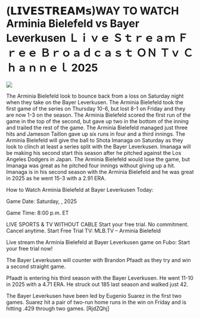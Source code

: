 # (𝗟𝗜𝗩𝗘𝗦𝗧𝗥𝗘𝗔𝗠𝘀)WAY TO WATCH Arminia Bielefeld vs Bayer Leverkusen Ｌｉｖｅ Ｓｔｒｅａｍ Ｆｒｅｅ Ｂｒｏａｄｃａｓｔ ＯＮ Ｔｖ Ｃｈａｎｎｅｌ  2025  
  
  
[![](https://i.imgur.com/qSNzIqt.png)](https://movie.rssnews.media/uOJJZrC.php)  
  
The Arminia Bielefeld look to bounce back from a loss on Saturday night when they take on the Bayer Leverkusen. The Arminia Bielefeld took the first game of the series on Thursday 10-6, but lost 8-1 on Friday and they are now 1-3 on the season. The Arminia Bielefeld scored the first run of the game in the top of the second, but gave up two in the bottom of the inning and trailed the rest of the game. The Arminia Bielefeld managed just three hits and Jameson Taillon gave up six runs in four and a third innings. The Arminia Bielefeld will give the ball to Shota Imanaga on Saturday as they look to clinch at least a series split with the Bayer Leverkusen. Imanaga will be making his second start this season after he pitched against the Los Angeles Dodgers in Japan. The Arminia Bielefeld would lose the game, but Imanaga was great as he pitched four innings without giving up a hit. Imanaga is in his second season with the Arminia Bielefeld and he was great in 2025 as he went 15-3 with a 2.91 ERA.

How to Watch Arminia Bielefeld at Bayer Leverkusen Today:

Game Date: Saturday, , 2025

Game Time: 8:00 p.m. ET

LIVE SPORTS & TV WITHOUT CABLE
Start your free trial. No commitment. Cancel anytime.
Start Free Trial
TV: MLB.TV – Arminia Bielefeld

Live stream the Arminia Bielefeld at Bayer Leverkusen game on Fubo: Start your free trial now!

The Bayer Leverkusen will counter with Brandon Pfaadt as they try and win a second straight game.

Pfaadt is entering his third season with the Bayer Leverkusen. He went 11-10 in 2025 with a 4.71 ERA. He struck out 185 last season and walked just 42.

The Bayer Leverkusen have been led by Eugenio Suarez in the first two games. Suarez hit a pair of two-run home runs in the win on Friday and is hitting .429 through two games. [RjdZQhj]